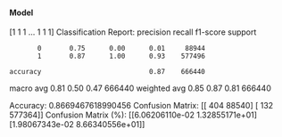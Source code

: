 #### Model
[1 1 1 ... 1 1 1]
Classification Report:
              precision    recall  f1-score   support

           0       0.75      0.00      0.01     88944
           1       0.87      1.00      0.93    577496

    accuracy                           0.87    666440
   macro avg       0.81      0.50      0.47    666440
weighted avg       0.85      0.87      0.81    666440

Accuracy: 0.8669467618990456
Confusion Matrix:
[[   404  88540]
 [   132 577364]]
Confusion Matrix (%):
[[6.06206110e-02 1.32855171e+01]
 [1.98067343e-02 8.66340556e+01]]

